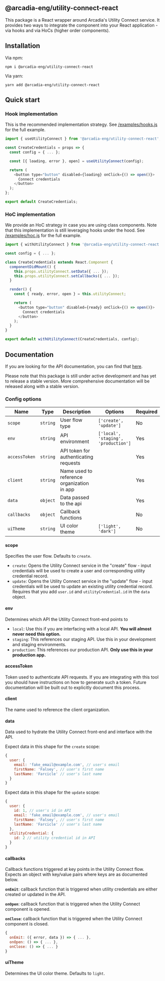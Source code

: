 ## @arcadia-eng/utility-connect-react

This package is a React wrapper around Arcadia's Utility Connect service. It provides two ways to integrate the component into your React application - via hooks and via HoCs (higher order components).

## Installation

Via npm:

```
npm i @arcadia-eng/utility-connect-react
```

Via yarn:

```
yarn add @arcadia-eng/utility-connect-react
```

## Quick start

### Hook implementation

This is the recommended implementation strategy. See [/examples/hooks.js](./examples/hook.js) for the full example.

```javascript
import { useUtilityConnect } from '@arcadia-eng/utility-connect-react';

const CreateCredentials = props => {
  const config = { ... };

  const [{ loading, error }, open] = useUtilityConnect(config);

  return (
    <button type="button" disabled={loading} onClick={() => open()}>
      Connect credentials
    </button>
  );
};

export default CreateCredentials;
```

### HoC implementation

We provide an HoC strategy in case you are using class components. Note that this implementation is still leveraging hooks under the hood. See [/examples/hoc.js](./examples/hoc.js) for the full example.

```javascript
import { withUtilityConnect } from '@arcadia-eng/utility-connect-react';

const config = { ... };

class CreateCredentials extends React.Component {
  componentDidMount() {
    this.props.utilityConnect.setData({ ... });
    this.props.utilityConnect.setCallbacks({ ... });
  }

  render() {
    const { ready, error, open } = this.utilityConnect;

    return (
      <button type="button" disabled={ready} onClick={() => open()}>
        Connect credentials
      </button>
    );
  }
}

export default withUtilityConnect(CreateCredentials, config);
```

## Documentation

If you are looking for the API documentation, you can find that [here](https://arcadiapower.github.io/enterprise-api/).

Please note that this package is still under active development and has yet to release a stable version. More comprehensive documentation will be released along with a stable version.

### Config options

| Name          | Type     | Description                                | Options                              | Required |
| ------------- | -------- | ------------------------------------------ | ------------------------------------ | -------- |
| `scope`       | `string` | User flow type                             | `['create', 'update']`               | No       |
| `env`         | `string` | API environment                            | `['local', 'staging', 'production']` | Yes      |
| `accessToken` | `string` | API token for authenticating requests      |                                      | Yes      |
| `client`      | `string` | Name used to reference organization in app |                                      | Yes      |
| `data`        | `object` | Data passed to the api                     |                                      | Yes      |
| `callbacks`   | `object` | Callback functions                         |                                      | No       |
| `uiTheme`     | `string` | UI color theme                             | `['light', 'dark']`                  | No       |

#### scope

Specifies the user flow. Defaults to `create`.

- `create`: Opens the Utility Connect service in the "create" flow - input credentials will be used to create a user and corresponding utility credential record.
- `update`: Opens the Utility Connect service in the "update" flow - input credentials will be used to update an existing utility credential record. Requires that you add `user.id` and `utilityCredential.id` in the `data` object.

#### env

Determines which API the Utility Connect front-end points to

- `local`: Use this if you are interfacing with a local API. **You will almost never need this option.**
- `staging`: This references our staging API. Use this in your development and staging environments.
- `production`: This references our production API. **Only use this in your production app.**

#### accessToken

Token used to authenticate API requests. If you are integrating with this tool you should have instructions on how to generate such a token. Future documentation will be built out to explicitly document this process.

#### client

The name used to reference the client organization.

#### data

Data used to hydrate the Utility Connect front-end and interface with the API.

Expect data in this shape for the `create` scope:

```javascript
{
  user: {
    email: 'fake_email@example.com', // user's email
    firstName: 'Falsey', // user's first name
    lastName: 'Farcicle' // user's last name
  }
}
```

Expect data in this shape for the `update` scope:

```javascript
{
  user: {
    id: 1, // user's id in API
    email: 'fake_email@example.com', // user's email
    firstName: 'Falsey', // user's first name
    lastName: 'Farcicle' // user's last name
  },
  utilityCredential: {
    id: 2 // utility credential id in API
  }
}
```

#### callbacks

Callback functions triggered at key points in the Utility Connect flow. Expects an object with key/value pairs where keys are as documented below.

**`onEmit`**: callback function that is triggered when utility credentials are either created or updated in the API.

**`onOpen`**: callback function that is triggered when the Utility Connect component is opened.

**`onClose`**: callback function that is triggered when the Utility Connect component is closed.

```javascript
{
  onEmit: ({ error, data }) => { ... },
  onOpen: () => { ... },
  onClose: () => { ... }
}
```

#### uiTheme

Determines the UI color theme. Defaults to `light`.
